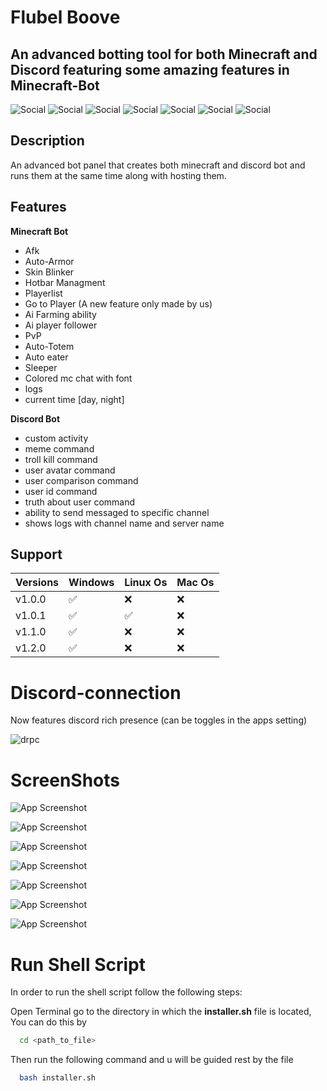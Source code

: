 
# Flubel Boove
 ## An advanced botting tool for both Minecraft and Discord featuring some amazing features in Minecraft-Bot

![Social](https://img.shields.io/twitter/follow/Flubel_?color=%231DA1F2&label=Twitter&style=for-the-badge)
![Social](https://img.shields.io/youtube/channel/subscribers/UCha9zIeWFX58QASlKFW3CwQ?style=for-the-badge)
![Social](https://img.shields.io/github/downloads/MrFiend179/Flubel-MinecraftBot/total?color=informational&style=for-the-badge)
![Social](https://img.shields.io/github/release-date/MrFiend179/Flubel-MinecraftBot?style=for-the-badge)
![Social](https://img.shields.io/github/last-commit/MrFiend179/Flubel-MinecraftBot?color=important&style=for-the-badge)
![Social](https://img.shields.io/github/languages/code-size/MrFiend179/Flubel-MinecraftBot?style=for-the-badge)
![Social](https://img.shields.io/github/issues/MrFiend179/Flubel-MinecraftBot?style=for-the-badge)
## Description
  An advanced bot panel that creates both minecraft and discord bot and runs them at the same time along with hosting them.

## Features

**Minecraft Bot**
- Afk
- Auto-Armor
- Skin Blinker
- Hotbar Managment
- Playerlist
- Go to Player (A new feature only made by us)
- Ai Farming ability
- Ai player follower
- PvP
- Auto-Totem
- Auto eater
- Sleeper
- Colored mc chat with font
- logs
- current time [day, night]

**Discord Bot**
- custom activity
- meme command
- troll kill command
- user avatar command
- user comparison command
- user id command
- truth about user command
- ability to send messaged to specific channel
- shows logs with channel name and server name

## Support

| Versions  | Windows| Linux Os | Mac Os   |
|-----------|--------|-------|----- |
| v1.0.0      |     ✅   |    ❌   |  ❌    |
| v1.0.1      |     ✅   |    ✅   |  ❌    |
| v1.1.0      |     ✅   |    ❌   |  ❌    |
| v1.2.0      |     ✅   |    ❌   |  ❌    |

# Discord-connection
Now features discord rich presence (can be toggles in the apps setting)

![drpc](https://www.flubel.cf/flubelbooveimg/flbdc1bvrl.PNG)


# ScreenShots

![App Screenshot](https://www.flubel.cf/flubelbooveimg/flbmc1bv.png)

![App Screenshot](https://www.flubel.cf/flubelbooveimg/flbmc2bv.png)

![App Screenshot](https://www.flubel.cf/flubelbooveimg/flbmc3bv.png)

![App Screenshot](https://www.flubel.cf/flubelbooveimg/flbmc4bv.png)

![App Screenshot](https://www.flubel.cf/flubelbooveimg/flbmc5bv.png)

![App Screenshot](https://www.flubel.cf/flubelbooveimg/flbdc1bv.png)

![App Screenshot](https://www.flubel.cf/flubelbooveimg/flbst1bv.png)

# Run Shell Script
In order to run the shell script follow the following steps:

Open Terminal go to the directory in which the **installer.sh** file is located, You can do this by
```bash
  cd <path_to_file>
```
Then run the following command and u will be guided rest by the file
```bash
  bash installer.sh
```

